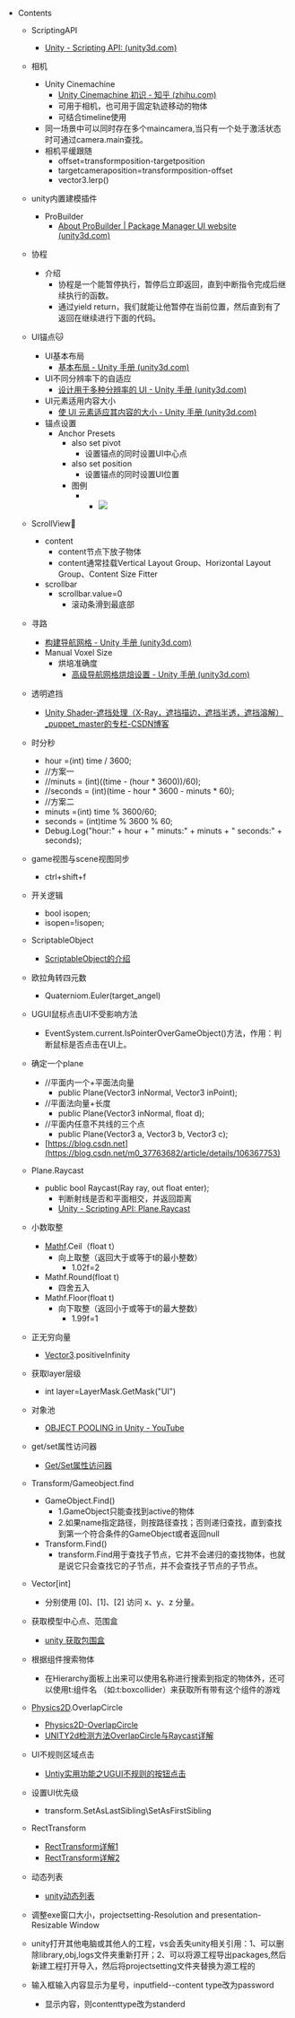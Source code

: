 *   Contents
    *   ScriptingAPI
        *   [Unity - Scripting API: (unity3d.com)](https://docs.unity3d.com/ScriptReference/index.html)
    *   相机
        *   Unity Cinemachine
            *   [Unity Cinemachine 初识 - 知乎 (zhihu.com)](https://zhuanlan.zhihu.com/p/103584975)
            *   可用于相机，也可用于固定轨迹移动的物体
            *   可结合timeline使用
        *   同一场景中可以同时存在多个maincamera,当只有一个处于激活状态时可通过camera.main查找。
        *   相机平缓跟随
            *   offset=transformposition-targetposition
            *   targetcameraposition=transformposition-offset
            *   vector3.lerp()
    *   unity内置建模插件
        *   ProBuilder
            *   [About ProBuilder | Package Manager UI website (unity3d.com)](https://docs.unity3d.com/Packages/com.unity.probuilder@4.0/manual/index.html?_ga=2.155842611.983271502.1548239858-1064638125.1532056217)
    *   协程
        *   介绍
            *   协程是一个能暂停执行，暂停后立即返回，直到中断指令完成后继续执行的函数。
            *   通过yield return，我们就能让他暂停在当前位置，然后直到有了返回在继续进行下面的代码。
    *   UI锚点🐱
        *   UI基本布局
            *   [基本布局 - Unity 手册 (unity3d.com)](https://docs.unity3d.com/cn/2019.4/Manual/UIBasicLayout.html)
        *   UI不同分辨率下的自适应
            *   [设计用于多种分辨率的 UI - Unity 手册 (unity3d.com)](https://docs.unity3d.com/cn/2019.4/Manual/HOWTO-UIMultiResolution.html)
        *   UI元素适用内容大小
            *   [使 UI 元素适应其内容的大小 - Unity 手册 (unity3d.com)](https://docs.unity3d.com/cn/2019.4/Manual/HOWTO-UIFitContentSize.html)
        *   锚点设置
            *   Anchor Presets
                *   also set pivot
                    *   设置锚点的同时设置UI中心点
                *   also set position
                    *   设置锚点的同时设置UI位置
                *   图例
                    *   *   ![](https://api2.mubu.com/v3/document_image/5407f5af-718b-40e4-ad8d-4dcbce87c02f-11312918.jpg)
        
    *   ScrollView🛴
        *   content
            *   content节点下放子物体
            *   content通常挂载Vertical Layout Group、Horizontal Layout Group、Content Size Fitter
        *   scrollbar
            *   scrollbar.value=0
                *   滚动条滑到最底部
                    
    *   寻路
        *   [构建导航网格 - Unity 手册 (unity3d.com)](https://docs.unity3d.com/cn/2019.4/Manual/nav-BuildingNavMesh.html)
        *   Manual Voxel Size
            *   烘培准确度
                *   [高级导航网格烘焙设置 - Unity 手册 (unity3d.com)](https://docs.unity3d.com/cn/2019.4/Manual/nav-AdvancedSettings.html)
        
    *   透明遮挡
        *   [Unity Shader-遮挡处理（X-Ray，遮挡描边，遮挡半透，遮挡溶解）\_puppet\_master的专栏-CSDN博客](https://blog.csdn.net/puppet_master/article/details/73478905?utm_term=unity%E5%8D%8A%E9%80%8F%E6%98%8E%E9%81%AE%E6%8C%A1&utm_medium=distribute.pc_aggpage_search_result.none-task-blog-2~all~sobaiduweb~default-1-73478905&spm=3001.4430)
        
    *   时分秒
        *   hour =(int) time / 3600;
        *   //方案一
        *   //minuts = (int)((time - (hour \* 3600))/60);
        *   //seconds = (int)(time - hour \* 3600 - minuts \* 60);
        *   //方案二
        *   minuts =(int) time % 3600/60;
        *   seconds = (int)time % 3600 % 60;
        *   Debug.Log("hour:" + hour + " minuts:" + minuts + " seconds:" + seconds);
        
    *   game视图与scene视图同步
        *   ctrl+shift+f
            
    *   开关逻辑
        *   bool isopen;
        *   isopen=!isopen;
        
    *   ScriptableObject
        *   [ScriptableObject的介绍](https://blog.csdn.net/candycat1992/article/details/52181814)
        
    *   欧拉角转四元数
        *   Quaterniom.Euler(target\_angel)
        
    *   UGUI鼠标点击UI不受影响方法
        *   EventSystem.current.IsPointerOverGameObject()方法，作用：判断鼠标是否点击在UI上。
            
    *   确定一个plane
        *   //平面内一个+平面法向量
            *   public Plane(Vector3 inNormal, Vector3 inPoint);
        *   //平面法向量+长度
            *   public Plane(Vector3 inNormal, float d);
        *   //平面内任意不共线的三个点
            *   public Plane(Vector3 a, Vector3 b, Vector3 c);
        *   [https://blog.csdn.net](https://blog.csdn.net/m0_37763682/article/details/106367753)
        
    *   Plane.Raycast
        *   public bool Raycast(Ray ray, out float enter);
            *   判断射线是否和平面相交，并返回距离
            *   [Unity - Scripting API: Plane.Raycast](https://docs.unity3d.com/ScriptReference/Plane.Raycast.html)
        
    *   小数取整
        *   [Mathf](https://docs.unity3d.com/ScriptReference/Mathf.html).Ceil（float t）
            *   向上取整（返回大于或等于t的最小整数）
                *   1.02f=2
        *   Mathf.Round(float t)
            *   四舍五入
        *   Mathf.Floor(float t)
            *   向下取整（返回小于或等于t的最大整数）
                *   1.99f=1
                    
    *   正无穷向量
        *   [Vector3](https://docs.unity3d.com/ScriptReference/Vector3.html).positiveInfinity
        
    *   获取layer层级
        *   int layer=LayerMask.GetMask("UI")
        
    *   对象池
        *   [OBJECT POOLING in Unity - YouTube](https://www.youtube.com/watch?v=tdSmKaJvCoA)
        
    *   get/set属性访问器
        *   [Get/Set属性访问器](https://blog.csdn.net/Mr_Sun88/article/details/84202382)
        
    *   Transform/Gameobject.find
        *   GameObject.Find()
            *   1.GameObject只能查找到active的物体
            *   2.如果name指定路径，则按路径查找；否则递归查找，直到查找到第一个符合条件的GameObject或者返回null
        *   Transform.Find()
            *   transform.Find用于查找子节点，它并不会递归的查找物体，也就是说它只会查找它的子节点，并不会查找子节点的子节点。
        
    *   Vector\[int\]
        *   分别使用 \[0\]、\[1\]、\[2\] 访问 x、y、z 分量。
        
    *   获取模型中心点、范围盒
        *   [unity 获取包围盒](https://blog.csdn.net/u012909508/article/details/83014958)
        
    *   根据组件搜索物体
        *   在Hierarchy面板上出来可以使用名称进行搜索到指定的物体外，还可以使用t:组件名 （如:t:boxcollider）来获取所有带有这个组件的游戏
        
    *   [Physics2D](https://docs.unity3d.com/cn/2019.4/ScriptReference/Physics2D.html).OverlapCircle
        *   [Physics2D-OverlapCircle](https://docs.unity3d.com/cn/2019.4/ScriptReference/Physics2D.OverlapCircle.html)
        *   [UNITY2d检测方法OverlapCircle与Raycast详解](http://www.voycn.com/article/unity2djiancefangfaoverlapcircleyuraycastxiangjie)
        
    *   UI不规则区域点击
        *   [Untiy实用功能之UGUI不规则的按钮点击](https://juejin.cn/post/7000387760078979080)
    *   设置UI优先级
        *   transform.SetAsLastSibling\SetAsFirstSibling
    *   RectTransform
        *   [RectTransform详解1](https://www.jianshu.com/p/4592bf809c8b)
        *   [RectTransform详解2](https://zhuanlan.zhihu.com/p/139252379)
    *   动态列表
        *   [unity动态列表](https://blog.csdn.net/linxinfa/article/details/122019054)
    *   调整exe窗口大小，projectsetting-Resolution and presentation-Resizable Window
    *   unity打开其他电脑或其他人的工程，vs会丢失unity相关引用：1、可以删除library,obj,logs文件夹重新打开；2、可以将源工程导出packages,然后新建工程打开导入，然后将projectsetting文件夹替换为源工程的
    *   输入框输入内容显示为星号，inputfield--content type改为password
        *   显示内容，则contenttype改为standerd